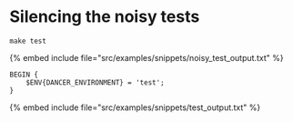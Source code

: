 # Silencing the noisy tests

```
make test
```
{% embed include file="src/examples/snippets/noisy_test_output.txt" %}

```
BEGIN {
    $ENV{DANCER_ENVIRONMENT} = 'test';
}
```
{% embed include file="src/examples/snippets/test_output.txt" %}



